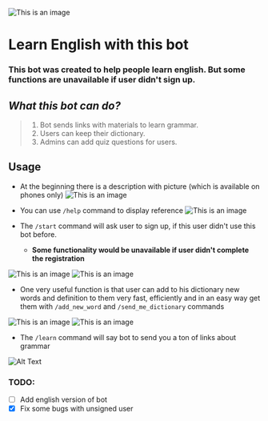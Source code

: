 ![This is an image](\readme_pictures\\main_preview.jpg)
# Learn English with this bot

### This bot was created to help people learn english. But some functions are unavailable if user didn't sign up.

## ***What this bot can do?***
>1) Bot sends links with materials to learn grammar.
>2) Users can keep their dictionary.
>3) Admins can add quiz questions for users.

## Usage
- At the beginning there is a description with picture (which is available on phones only)
  ![This is an image](\readme_pictures\\preview.jpg "Welcome page")

- You can use ```/help``` command to display reference
![This is an image](\readme_pictures\\help_preview.jpg)

- The ```/start``` command will ask user to sign up, if this user didn't use this bot before.
  - __Some functionality would be unavailable if user didn't complete the registration__

![This is an image](\readme_pictures\\registration_1.jpg)
![This is an image](\readme_pictures\\completed_registration.jpg)

- One very useful function is that user can add to his dictionary new words and definition to them very fast, efficiently and in an easy way get them with ```/add_new_word``` and ```/send_me_dictionary``` commands

![This is an image](\readme_pictures\\add_word_to_dict.jpg)
![This is an image](\readme_pictures\\send_dict.jpg)

- The ```/learn``` command will say bot to send you a ton of links about grammar

![Alt Text](\readme_pictures\\learn.gif)


### TODO:
- [ ] Add english version of bot
- [x] Fix some bugs with unsigned user